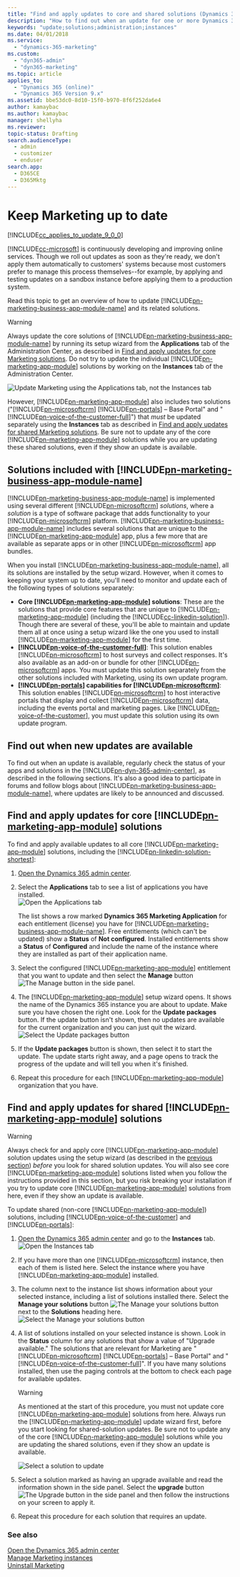 ```yaml
---
title: "Find and apply updates to core and shared solutions (Dynamics 365 for Marketing) | Microsoft Docs"
description: "How to find out when an update for one or more Dynamics 365 for Marketing solutions are available and then apply the updates"
keywords: "update;solutions;administration;instances"
ms.date: 04/01/2018
ms.service: 
  - "dynamics-365-marketing"
ms.custom: 
  - "dyn365-admin"
  - "dyn365-marketing"
ms.topic: article
applies_to: 
  - "Dynamics 365 (online)"
  - "Dynamics 365 Version 9.x"
ms.assetid: bbe53dc0-8d10-15f0-b970-8f6f252da6e4
author: kamaybac
ms.author: kamaybac
manager: shellyha
ms.reviewer:
topic-status: Drafting
search.audienceType: 
  - admin
  - customizer
  - enduser
search.app: 
  - D365CE
  - D365Mktg
---
```


# Keep Marketing up to date

[!INCLUDE[cc_applies_to_update_9_0_0](../includes/cc_applies_to_update_9_0_0.md)]

[!INCLUDE[cc-microsoft](../includes/cc-microsoft.md)] is continuously developing and improving online services. Though we roll out updates as soon as they're ready, we don't apply them automatically to customers' systems because most customers prefer to manage this process themselves--for example, by applying and testing updates on a sandbox instance before applying them to a production system.

Read this topic to get an overview of how to update [!INCLUDE[pn-marketing-business-app-module-name](../includes/pn-marketing-business-app-module-name.md)] and its related solutions.

> [!WARNING]
> Always update the core solutions of [!INCLUDE[pn-marketing-business-app-module-name](../includes/pn-marketing-business-app-module-name.md)] by running its setup wizard from the **Applications** tab of the Administration Center, as described in [Find and apply updates for core Marketing solutions](#update-core). Do not try to update the individual [!INCLUDE[pn-marketing-app-module](../includes/pn-marketing-app-module.md)] solutions by working on the **Instances** tab of the Administration Center.
> 
> ![Update Marketing using the Applications tab, not the Instances tab](media/purchase-app-tab.png "Update Marketing using the Applications tab, not the Instances tab")
> 
> However, [!INCLUDE[pn-marketing-app-module](../includes/pn-marketing-app-module.md)] also includes two solutions ("[!INCLUDE[pn-microsoftcrm](../includes/pn-dynamics-365.md)] [!INCLUDE[pn-portals](../includes/pn-portals.md)] – Base Portal" and "[!INCLUDE[pn-voice-of-the-customer-full](../includes/pn-voice-of-the-customer-full.md)]") that *must* be updated separately using the **Instances** tab as described in [Find and apply updates for shared Marketing solutions](#update-shared). Be sure not to update any of the core [!INCLUDE[pn-marketing-app-module](../includes/pn-marketing-app-module.md)] solutions while you are updating these shared solutions, even if they show an update is available.

## Solutions included with [!INCLUDE[pn-marketing-business-app-module-name](../includes/pn-marketing-business-app-module-name.md)]

[!INCLUDE[pn-marketing-business-app-module-name](../includes/pn-marketing-business-app-module-name.md)] is implemented using several different [!INCLUDE[pn-microsoftcrm](../includes/pn-dynamics-365.md)] *solutions*, where a *solution* is a type of software package that adds functionality to your [!INCLUDE[pn-microsoftcrm](../includes/pn-dynamics-365.md)] platform. [!INCLUDE[pn-marketing-business-app-module-name](../includes/pn-marketing-business-app-module-name.md)] includes several solutions that are unique to the [!INCLUDE[pn-marketing-app-module](../includes/pn-marketing-app-module.md)] app, plus a few more that are available as separate apps or in other [!INCLUDE[pn-microsoftcrm](../includes/pn-dynamics-365.md)] app bundles.

When you install [!INCLUDE[pn-marketing-business-app-module-name](../includes/pn-marketing-business-app-module-name.md)], all its solutions are installed by the setup wizard. However, when it comes to keeping your system up to date, you'll need to monitor and update each of the following types of solutions separately:

- **Core [!INCLUDE[pn-marketing-app-module](../includes/pn-marketing-app-module.md)] solutions**: These are the solutions that provide core features that are unique to [!INCLUDE[pn-marketing-app-module](../includes/pn-marketing-app-module.md)] (including the [!INCLUDE[cc-linkedin-solution](../includes/cc-linkedin-solution.md)]). Though there are several of these, you'll be able to maintain and update them all at once using a setup wizard like the one you used to install [!INCLUDE[pn-marketing-app-module](../includes/pn-marketing-app-module.md)] for the first time.
- **[!INCLUDE[pn-voice-of-the-customer-full](../includes/pn-voice-of-the-customer-full.md)]**: This solution enables [!INCLUDE[pn-microsoftcrm](../includes/pn-dynamics-365.md)] to host surveys and collect responses. It's also available as an add-on or bundle for other [!INCLUDE[pn-microsoftcrm](../includes/pn-dynamics-365.md)] apps. You must update this solution separately from the other solutions included with Marketing, using its own update program.
- **[!INCLUDE[pn-portals](../includes/pn-portals.md)] capabilities for [!INCLUDE[pn-microsoftcrm](../includes/pn-dynamics-365.md)]**: This solution enables [!INCLUDE[pn-microsoftcrm](../includes/pn-dynamics-365.md)] to host interactive portals that display and collect [!INCLUDE[pn-microsoftcrm](../includes/pn-dynamics-365.md)] data, including the events portal and marketing pages. Like [!INCLUDE[pn-voice-of-the-customer](../includes/pn-voice-of-the-customer.md)], you must update this solution using its own update program.

## Find out when new updates are available

To find out when an update is available, regularly check the status of your apps and solutions in the [!INCLUDE[pn-dyn-365-admin-center](../includes/pn-dyn-365-admin-center.md)], as described in the following sections. It's also a good idea to participate in forums and follow blogs about [!INCLUDE[pn-marketing-business-app-module-name](../includes/pn-marketing-business-app-module-name.md)], where updates are likely to be announced and discussed.

<a name="update-core"></a>

## Find and apply updates for core [!INCLUDE[pn-marketing-app-module](../includes/pn-marketing-app-module.md)] solutions

To find and apply available updates to all core [!INCLUDE[pn-marketing-app-module](../includes/pn-marketing-app-module.md)] solutions, including the [!INCLUDE[pn-linkedin-solution-shortest](../includes/pn-linkedin-solution-shortest.md)]:

1. [Open the Dynamics 365 admin center](dynamics-365-admin-center.md).

2. Select the **Applications** tab to see a list of applications you have installed.  
    ![Open the Applications tab](media/update-app-tab.png "Open the Applications tab")

    The list shows a row marked **Dynamics 365 Marketing Application** for each entitlement (license) you have for [!INCLUDE[pn-marketing-business-app-module-name](../includes/pn-marketing-business-app-module-name.md)]. Free entitlements (which can't be updated) show a **Status** of **Not configured**. Installed entitlements show a **Status** of **Configured** and include the name of the instance where they are installed as part of their application name.

3. Select the configured [!INCLUDE[pn-marketing-app-module](../includes/pn-marketing-app-module.md)] entitlement that you want to update and then select the **Manage** button ![The Manage button](media/update-manage-button.png "The Manage button") in the side panel. 

4. The [!INCLUDE[pn-marketing-app-module](../includes/pn-marketing-app-module.md)] setup wizard opens.  It shows the name of the Dynamics 365 instance you are about to update. Make sure you have chosen the right one. Look for the **Update packages** button. If the update button isn't shown, then no updates are available for the current organization and you can just quit the wizard.  
    ![Select the Update packages button](media/update-fre-update-packages-button.png "Select the Update packages button")

5. If the **Update packages** button is shown, then select it to start the update. The update starts right away, and a page opens to track the progress of the update and will tell you when it's finished.

6. Repeat this procedure for each [!INCLUDE[pn-marketing-app-module](../includes/pn-marketing-app-module.md)] organization that you have.

<a name="update-shared"></a>

## Find and apply updates for shared [!INCLUDE[pn-marketing-app-module](../includes/pn-marketing-app-module.md)] solutions

> [!WARNING]
> Always check for and apply core [!INCLUDE[pn-marketing-app-module](../includes/pn-marketing-app-module.md)] solution updates using the setup wizard (as described in the [previous section](#update-core)) *before* you look for shared solution updates. You will also see core [!INCLUDE[pn-marketing-app-module](../includes/pn-marketing-app-module.md)] solutions listed when you follow the instructions provided in this section, but you risk breaking your installation if you try to update core [!INCLUDE[pn-marketing-app-module](../includes/pn-marketing-app-module.md)] solutions from here, even if they show an update is available.

To update shared (non-core [!INCLUDE[pn-marketing-app-module](../includes/pn-marketing-app-module.md)]) solutions, including [!INCLUDE[pn-voice-of-the-customer](../includes/pn-voice-of-the-customer.md)] and [!INCLUDE[pn-portals](../includes/pn-portals.md)]:

1. [Open the Dynamics 365 admin center](dynamics-365-admin-center.md) and go to the **Instances** tab.  
    ![Open the Instances tab](media/update-instances-tab.png "Open the Instances tab")

2. If you have more than one [!INCLUDE[pn-microsoftcrm](../includes/pn-dynamics-365.md)] instance, then each of them is listed here. Select the instance where you have [!INCLUDE[pn-marketing-app-module](../includes/pn-marketing-app-module.md)] installed.

3. The column next to the instance list shows information about your selected instance, including a list of solutions installed there. Select the **Manage your solutions** button ![The Manage your solutions button](media/update-manage-button.png "The Manage your solutions button") next to the **Solutions** heading here.  
    ![Select the Manage your solutions button](media/update-open-manage-solutions.png "Select the Manage your solutions button")

4. A list of solutions installed on your selected instance is shown. Look in the **Status** column for any solutions that show a value of "Upgrade available." The solutions that are relevant for Marketing are "[!INCLUDE[pn-microsoftcrm](../includes/pn-dynamics-365.md)] [!INCLUDE[pn-portals](../includes/pn-portals.md)] – Base Portal" and "[!INCLUDE[pn-voice-of-the-customer-full](../includes/pn-voice-of-the-customer-full.md)]". If you have many solutions installed, then use the paging controls at the bottom to check each page for available updates.  

   > [!WARNING]
   > As mentioned at the start of this procedure, you must not update core [!INCLUDE[pn-marketing-app-module](../includes/pn-marketing-app-module.md)] solutions from here. Always run the [!INCLUDE[pn-marketing-app-module](../includes/pn-marketing-app-module.md)] update wizard first, before you start looking for shared-solution updates. Be sure not to update any of the core [!INCLUDE[pn-marketing-app-module](../includes/pn-marketing-app-module.md)] solutions while you are updating the shared solutions, even if they show an update is available.

    ![Select a solution to update](media/update-select-solution.png "Select a solution to update")

5. Select a solution marked as having an upgrade available and read the information shown in the side panel. Select the **upgrade** button ![The Upgrade button](media/update-manage-button.png "The Upgrade button") in the side panel and then follow the instructions on your screen to apply it.

6. Repeat this procedure for each solution that requires an update.

### See also

[Open the Dynamics 365 admin center](dynamics-365-admin-center.md)  
[Manage Marketing instances](manage-marketing-instances.md)  
[Uninstall Marketing](uninstall-marketing.md)
